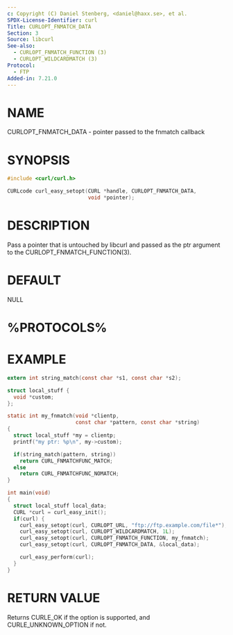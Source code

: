 ```yaml
---
c: Copyright (C) Daniel Stenberg, <daniel@haxx.se>, et al.
SPDX-License-Identifier: curl
Title: CURLOPT_FNMATCH_DATA
Section: 3
Source: libcurl
See-also:
  - CURLOPT_FNMATCH_FUNCTION (3)
  - CURLOPT_WILDCARDMATCH (3)
Protocol:
  - FTP
Added-in: 7.21.0
---
```


# NAME

CURLOPT_FNMATCH_DATA - pointer passed to the fnmatch callback

# SYNOPSIS

~~~c
#include <curl/curl.h>

CURLcode curl_easy_setopt(CURL *handle, CURLOPT_FNMATCH_DATA,
                          void *pointer);
~~~

# DESCRIPTION

Pass a pointer that is untouched by libcurl and passed as the ptr argument to
the CURLOPT_FNMATCH_FUNCTION(3).

# DEFAULT

NULL

# %PROTOCOLS%

# EXAMPLE

~~~c
extern int string_match(const char *s1, const char *s2);

struct local_stuff {
  void *custom;
};

static int my_fnmatch(void *clientp,
                      const char *pattern, const char *string)
{
  struct local_stuff *my = clientp;
  printf("my ptr: %p\n", my->custom);

  if(string_match(pattern, string))
    return CURL_FNMATCHFUNC_MATCH;
  else
    return CURL_FNMATCHFUNC_NOMATCH;
}

int main(void)
{
  struct local_stuff local_data;
  CURL *curl = curl_easy_init();
  if(curl) {
    curl_easy_setopt(curl, CURLOPT_URL, "ftp://ftp.example.com/file*");
    curl_easy_setopt(curl, CURLOPT_WILDCARDMATCH, 1L);
    curl_easy_setopt(curl, CURLOPT_FNMATCH_FUNCTION, my_fnmatch);
    curl_easy_setopt(curl, CURLOPT_FNMATCH_DATA, &local_data);

    curl_easy_perform(curl);
  }
}
~~~

# RETURN VALUE

Returns CURLE_OK if the option is supported, and CURLE_UNKNOWN_OPTION if not.
